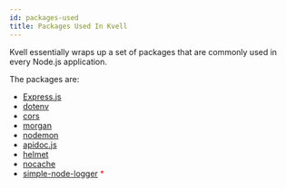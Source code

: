 ```yaml
---
id: packages-used
title: Packages Used In Kvell
---
```


Kvell essentially wraps up a set of packages that are commonly used in every Node.js application.

The packages are:

- [Express.js](https://www.expressjs.com)
- [dotenv](https://www.npmjs.com/package/dotenv)
- [cors](https://www.npmjs.com/package/cors)
- [morgan](https://www.npmjs.com/package/morgan)
- [nodemon](https://www.npmjs.com/package/nodemon)
- [apidoc.js](https://apidocjs.com)
- [helmet](https://www.npmjs.com/package/helmet)
- [nocache](https://www.npmjs.com/package/nocache)
- [simple-node-logger](https://www.npmjs.com/package/simple-node-logger) <span style="color:red">*</span>

<!-- ## Predefined Configurations -->
<!-- 
Kvell uses the above packages internally in the following  -->